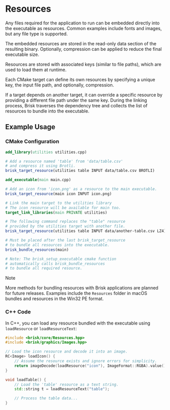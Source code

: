# Resources

Any files required for the application to run can be embedded directly into the executable as resources.
Common examples include fonts and images, but any file type is supported.

The embedded resources are stored in the read-only data section of the resulting binary.
Optionally, compression can be applied to reduce the final executable size.

Resources are stored with associated keys (similar to file paths), which are used to load them at runtime.

Each CMake target can define its own resources by specifying a unique key, the input file path, and optionally, compression.

If a target depends on another target, it can override a specific resource by providing a different file path under the same key.
During the linking process, Brisk traverses the dependency tree and collects the list of resources to bundle into the executable.

## Example Usage

### CMake Configuration

```cmake
add_library(utilities utilities.cpp)

# Add a resource named 'table' from 'data/table.csv'
# and compress it using Brotli.
brisk_target_resource(utilities table INPUT data/table.csv BROTLI)

add_executable(main main.cpp)

# Add an icon from 'icon.png' as a resource to the main executable.
brisk_target_resource(main icon INPUT icon.png)

# Link the main target to the utilities library
# The icon resource will be available for main too.
target_link_libraries(main PRIVATE utilities)

# The following command replaces the "table" resource 
# provided by the utilities target with another file.
brisk_target_resource(utilities table INPUT data/another-table.csv LZ4)

# Must be placed after the last brisk_target_resource
# to bundle all resources into the executable.
brisk_bundle_resources(main)

# Note: The brisk_setup_executable cmake function
# automatically calls brisk_bundle_resources
# to bundle all required resource.
```

> [!Note]
> More methods for bundling resources with Brisk applications are planned for future releases. Examples include the `Resources` folder in macOS bundles and resources in the Win32 PE format.

### C++ Code

In C++, you can load any resource bundled with the executable using `loadResource` or `loadResourceText`:

```c++
#include <brisk/core/Resources.hpp>
#include <brisk/graphics/Images.hpp>

// Load the icon resource and decode it into an image.
RC<Image> loadIcon() {
    // Assume the resource exists and ignore errors for simplicity.
    return imageDecode(loadResource("icon"), ImageFormat::RGBA).value();
}

void loadTable() {
    // Load the 'table' resource as a text string.
    std::string t = loadResourceText("table");

    // Process the table data...
}
```

